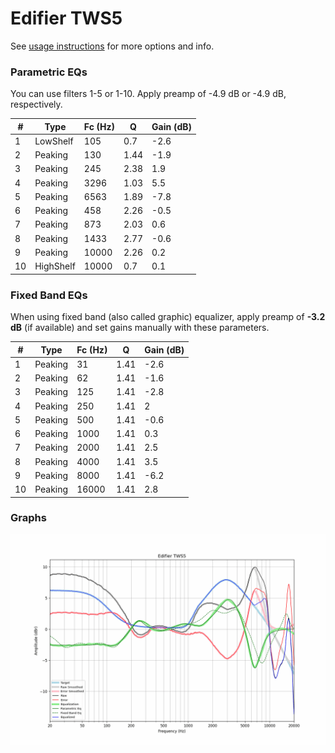 # Edifier TWS5
See [usage instructions](https://github.com/jaakkopasanen/AutoEq#usage) for more options and info.

### Parametric EQs
You can use filters 1-5 or 1-10. Apply preamp of -4.9 dB or -4.9 dB, respectively.

|   # | Type      |   Fc (Hz) |    Q |   Gain (dB) |
|-----|-----------|-----------|------|-------------|
|   1 | LowShelf  |       105 | 0.7  |        -2.6 |
|   2 | Peaking   |       130 | 1.44 |        -1.9 |
|   3 | Peaking   |       245 | 2.38 |         1.9 |
|   4 | Peaking   |      3296 | 1.03 |         5.5 |
|   5 | Peaking   |      6563 | 1.89 |        -7.8 |
|   6 | Peaking   |       458 | 2.26 |        -0.5 |
|   7 | Peaking   |       873 | 2.03 |         0.6 |
|   8 | Peaking   |      1433 | 2.77 |        -0.6 |
|   9 | Peaking   |     10000 | 2.26 |         0.2 |
|  10 | HighShelf |     10000 | 0.7  |         0.1 |

### Fixed Band EQs
When using fixed band (also called graphic) equalizer, apply preamp of **-3.2 dB** (if available) and set gains manually with these parameters.

|   # | Type    |   Fc (Hz) |    Q |   Gain (dB) |
|-----|---------|-----------|------|-------------|
|   1 | Peaking |        31 | 1.41 |        -2.6 |
|   2 | Peaking |        62 | 1.41 |        -1.6 |
|   3 | Peaking |       125 | 1.41 |        -2.8 |
|   4 | Peaking |       250 | 1.41 |         2   |
|   5 | Peaking |       500 | 1.41 |        -0.6 |
|   6 | Peaking |      1000 | 1.41 |         0.3 |
|   7 | Peaking |      2000 | 1.41 |         2.5 |
|   8 | Peaking |      4000 | 1.41 |         3.5 |
|   9 | Peaking |      8000 | 1.41 |        -6.2 |
|  10 | Peaking |     16000 | 1.41 |         2.8 |

### Graphs
![](./Edifier%20TWS5.png)
